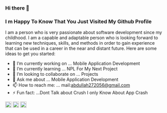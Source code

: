 ### Hi there 👋 

### I m Happy To Know That You Just Visited My Github Profile

I am a person who is very passionate about software development since my childhood. I am a capable and adaptable person who is looking forward to learning new techniques, skills, and methods in order to gain experience that can be used in a career in the near and distant future.
Here are some ideas to get you started:

- 🔭 I’m currently working on ... Mobile Application Development
- 🌱 I’m currently learning ... NPL For My Next Project
- 👯 I’m looking to collaborate on ... Projects
- 💬 Ask me about ... Mobile Application Development
- 📫 How to reach me: ... mail:abdullah272056@gmail.com
- ⚡ Fun fact: ...Dont Talk about Crush I only Know About App Crash


[<img src='https://cdn.jsdelivr.net/npm/simple-icons@3.0.1/icons/hackerrank.svg' alt='github' height='20'>](https://www.hackerrank.com/abdullah272056) [<img src='https://cdn.jsdelivr.net/npm/simple-icons@3.0.1/icons/linkedin.svg' alt='linkedin' height='20'>](https://www.linkedin.com/in/abdullah-al-aman-922013194/) [<img src='https://cdn.jsdelivr.net/npm/simple-icons@3.0.1/icons/facebook.svg' alt='facebook' height='20'>](https://www.facebook.com/Abdullah328338)
